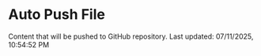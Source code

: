 # Auto Push File

Content that will be pushed to GitHub repository.
Last updated: 07/11/2025, 10:54:52 PM